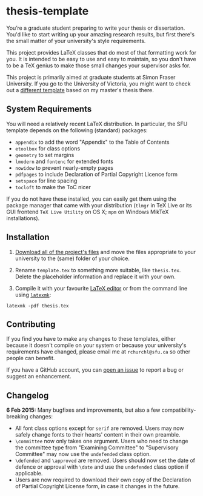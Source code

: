 # thesis-template

You’re a graduate student preparing to write your thesis or dissertation. You'd like to start writing up your amazing research results, but first there's the small matter of your university's style requirements.

This project provides LaTeX classes that do most of that formatting work for you. It is intended to be easy to use and easy to maintain, so you don't have to be a TeX genius to make those small changes your supervisor asks for.

This project is primarily aimed at graduate students at Simon Fraser University. If you go to the University of Victoria, you might want to check out a [different template][uvic] based on my master's thesis there.


## System Requirements

You will need a relatively recent LaTeX distribution. In particular, the SFU template depends on the following (standard) packages:

- `appendix` to add the word "Appendix" to the Table of Contents
- `etoolbox` for class options
- `geometry` to set margins
- `lmodern` and `fontenc` for extended fonts
- `nowidow` to prevent nearly-empty pages
- `pdfpages` to include Declaration of Partial Copyright Licence form
- `setspace` for line spacing
- `tocloft` to make the ToC nicer

If you do not have these installed, you can easily get them using the package manager that came with your distribution (`tlmgr` in TeX Live or its GUI frontend `TeX Live Utility` on OS X; `mpm` on Windows MikTeX installations).


## Installation

1. [Download all of the project's files][download] and move the files appropriate to your university to the (same) folder of your choice.

2. Rename `template.tex` to something more suitable, like `thesis.tex`. Delete the placeholder information and replace it with your own.

3. Compile it with your favourite [LaTeX editor][editors] or from the command line using [`latexmk`][latexmk]:

```
latexmk -pdf thesis.tex
```


## Contributing

If you find you have to make any changes to these templates, either because it doesn't compile on your system or because your university's requirements have changed, please email me at `rchurchl@sfu.ca` so other people can benefit.

If you have a GitHub account, you can [open an issue][newissue] to report a bug or suggest an enhancement.


## Changelog

**6 Feb 2015:** Many bugfixes and improvements, but also a few compatibility-breaking changes:

- All font class options except for `serif` are removed. Users may now safely change fonts to their hearts' content in their own preamble.
- `\committee` now only takes one argument. Users who need to change the committee type from "Examining Committee" to "Supervisory Committee" may now use the `undefended` class option.
- `\defended` and `\approved` are removed. Users should now set the date of defence or approval with `\date` and use the `undefended` class option if applicable.
- Users are now required to download their own copy of the Declaration of Partial Copyright License form, in case it changes in the future.

[uvic]: https://github.com/rchurchley/uvic-thesis
[download]: https://github.com/rchurchley/thesis-template/archive/master.zip
[editors]: http://en.wikipedia.org/wiki/Comparison_of_TeX_editors
[newissue]: https://github.com/rchurchley/thesis-template/issues/new
[latexmk]: http://ctan.math.ca/tex-archive/support/latexmk/latexmk.pdf
